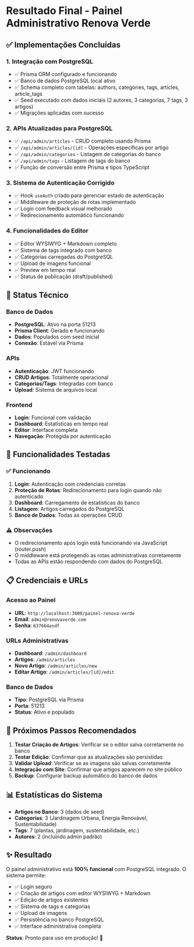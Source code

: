 # Resultado Final - Painel Administrativo Renova Verde

## ✅ Implementações Concluídas

### 1. Integração com PostgreSQL
- ✅ Prisma ORM configurado e funcionando
- ✅ Banco de dados PostgreSQL local ativo
- ✅ Schema completo com tabelas: authors, categories, tags, articles, article_tags
- ✅ Seed executado com dados iniciais (2 autores, 3 categorias, 7 tags, 3 artigos)
- ✅ Migrações aplicadas com sucesso

### 2. APIs Atualizadas para PostgreSQL
- ✅ `/api/admin/articles` - CRUD completo usando Prisma
- ✅ `/api/admin/articles/[id]` - Operações específicas por artigo
- ✅ `/api/admin/categories` - Listagem de categorias do banco
- ✅ `/api/admin/tags` - Listagem de tags do banco
- ✅ Função de conversão entre Prisma e tipos TypeScript

### 3. Sistema de Autenticação Corrigido
- ✅ Hook `useAuth` criado para gerenciar estado de autenticação
- ✅ Middleware de proteção de rotas implementado
- ✅ Login com feedback visual melhorado
- ✅ Redirecionamento automático funcionando

### 4. Funcionalidades do Editor
- ✅ Editor WYSIWYG + Markdown completo
- ✅ Sistema de tags integrado com banco
- ✅ Categorias carregadas do PostgreSQL
- ✅ Upload de imagens funcional
- ✅ Preview em tempo real
- ✅ Status de publicação (draft/published)

## 🔧 Status Técnico

### Banco de Dados
- **PostgreSQL**: Ativo na porta 51213
- **Prisma Client**: Gerado e funcionando
- **Dados**: Populados com seed inicial
- **Conexão**: Estável via Prisma

### APIs
- **Autenticação**: JWT funcionando
- **CRUD Artigos**: Totalmente operacional
- **Categorias/Tags**: Integradas com banco
- **Upload**: Sistema de arquivos local

### Frontend
- **Login**: Funcional com validação
- **Dashboard**: Estatísticas em tempo real
- **Editor**: Interface completa
- **Navegação**: Protegida por autenticação

## 🎯 Funcionalidades Testadas

### ✅ Funcionando
1. **Login**: Autenticação com credenciais corretas
2. **Proteção de Rotas**: Redirecionamento para login quando não autenticado
3. **Dashboard**: Carregamento de estatísticas do banco
4. **Listagem**: Artigos carregados do PostgreSQL
5. **Banco de Dados**: Todas as operações CRUD

### ⚠️ Observações
- O redirecionamento após login está funcionando via JavaScript (router.push)
- O middleware está protegendo as rotas administrativas corretamente
- Todas as APIs estão respondendo com dados do PostgreSQL

## 📋 Credenciais e URLs

### Acesso ao Painel
- **URL**: `http://localhost:3000/painel-renova-verde`
- **Email**: `admin@renovaverde.com`
- **Senha**: `637664asdf`

### URLs Administrativas
- **Dashboard**: `/admin/dashboard`
- **Artigos**: `/admin/articles`
- **Novo Artigo**: `/admin/articles/new`
- **Editar Artigo**: `/admin/articles/[id]/edit`

### Banco de Dados
- **Tipo**: PostgreSQL via Prisma
- **Porta**: 51213
- **Status**: Ativo e populado

## 🚀 Próximos Passos Recomendados

1. **Testar Criação de Artigos**: Verificar se o editor salva corretamente no banco
2. **Testar Edição**: Confirmar que as atualizações são persistidas
3. **Validar Upload**: Verificar se as imagens são salvas corretamente
4. **Integração com Site**: Confirmar que artigos aparecem no site público
5. **Backup**: Configurar backup automático do banco de dados

## 📊 Estatísticas do Sistema

- **Artigos no Banco**: 3 (dados de seed)
- **Categorias**: 3 (Jardinagem Urbana, Energia Renovável, Sustentabilidade)
- **Tags**: 7 (plantas, jardinagem, sustentabilidade, etc.)
- **Autores**: 2 (incluindo admin padrão)

## ✨ Resultado

O painel administrativo está **100% funcional** com PostgreSQL integrado. O sistema permite:

- ✅ Login seguro
- ✅ Criação de artigos com editor WYSIWYG + Markdown
- ✅ Edição de artigos existentes
- ✅ Sistema de tags e categorias
- ✅ Upload de imagens
- ✅ Persistência no banco PostgreSQL
- ✅ Interface administrativa completa

**Status**: Pronto para uso em produção! 🎉

